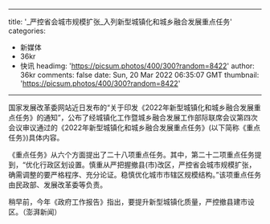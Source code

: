 
---
title: '_严控省会城市规模扩张_入列新型城镇化和城乡融合发展重点任务'
categories: 
 - 新媒体
 - 36kr
 - 快讯
headimg: 'https://picsum.photos/400/300?random=8422'
author: 36kr
comments: false
date: Sun, 20 Mar 2022 06:35:07 GMT
thumbnail: 'https://picsum.photos/400/300?random=8422'
---

<div>   
国家发展改革委网站近日发布的“关于印发《2022年新型城镇化和城乡融合发展重点任务》的通知”，公布了经城镇化工作暨城乡融合发展工作部际联席会议第四次会议审议通过的《2022年新型城镇化和城乡融合发展重点任务》(以下简称《重点任务》)具体内容。

《重点任务》从六个方面提出了二十八项重点任务。其中，第二十二项重点任务提到，“优化行政区划设置。慎重从严把握撤县(市)改区，严控省会城市规模扩张，确需调整的要严格程序、充分论证。稳慎优化城市市辖区规模结构。”该项重点任务由民政部、发展改革委等负责。

稍早前，今年《政府工作报告》指出，要提升新型城镇化质量，严控撤县建市设区。（澎湃新闻）  
</div>
            